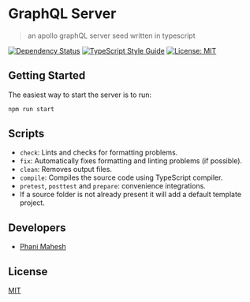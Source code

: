 # GraphQL Server
> an apollo graphQL server seed written in typescript

[![Dependency Status][david-image]][david-url]
[![TypeScript Style Guide][gts-image]][gts-url]
[![License: MIT][license-image]][license-url]

## Getting Started

The easiest way to start the server is to run:
```sh
npm run start
```

## Scripts
  - `check`: Lints and checks for formatting problems.
  - `fix`: Automatically fixes formatting and linting problems (if possible).
  - `clean`: Removes output files.
  - `compile`: Compiles the source code using TypeScript compiler.
  - `pretest`, `posttest` and `prepare`: convenience integrations.
- If a source folder is not already present it will add a default template project.

## Developers

- [Phani Mahesh](https://twitter.com/fourthofaugust)

## License
[MIT](LICENSE)

[prettier-url]: https://prettier.io/
[david-image]: https://david-dm.org/fourthofaugust/ts-apollo-server-seed.svg
[david-url]: https://david-dm.org/fourthofaugust/ts-apollo-server-seed
[gts-image]: https://img.shields.io/badge/code%20style-google-blueviolet.svg
[gts-url]: https://github.com/google/gts
[standardjs-url]: https://www.npmjs.com/package/standard
[tslint-url]: https://palantir.github.io/tslint/
[license-url]: https://opensource.org/licenses/MIT
[license-image]: https://img.shields.io/badge/License-MIT-yellow.svg